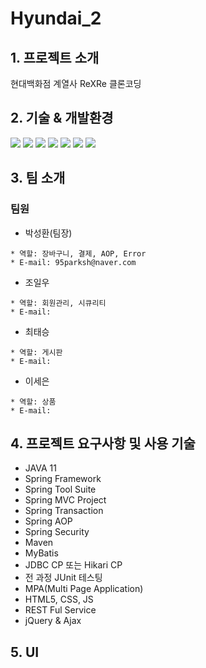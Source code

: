 # Hyundai_2
  
  
## 1. 프로젝트 소개 
현대백화점 계열사 ReXRe 클론코딩 


 
## 2. 기술 & 개발환경
<div align=> 
<img src="https://img.shields.io/badge/JAVA-007396?style=for-the-badge&logo=java&logoColor=white">
<img src="https://img.shields.io/badge/html-E34F26?style=for-the-badge&logo=html5&logoColor=white">
<img src="https://img.shields.io/badge/css-1572B6?style=for-the-badge&logo=css3&logoColor=white">
<img src="https://img.shields.io/badge/javascript-F7DF1E?style=for-the-badge&logo=javascript&logoColor=black">
<img src="https://img.shields.io/badge/eclipse-2C2255?style=for-the-badge&logo=eclipse&logoColor=white"> 
<img src="https://img.shields.io/badge/oracle-F80000?style=for-the-badge&logo=oracle&logoColor=white">
<img src="https://img.shields.io/badge/github-181717?style=for-the-badge&logo=github&logoColor=white">
</div>



## 3. 팀 소개

### 팀원


- 박성환(팀장)
 
 ```
 * 역할: 장바구니, 결제, AOP, Error
 * E-mail: 95parksh@naver.com
 ```

- 조일우

 ```
 * 역할: 회원관리, 시큐리티
 * E-mail: 
 ```

- 최태승
 
 ```
 * 역할: 게시판
 * E-mail: 
 ```
 - 이세은
 
 ```
 * 역할: 상품
 * E-mail: 
 ```

## 4. 프로젝트 요구사항 및 사용 기술 

- JAVA 11
- Spring Framework 
- Spring Tool Suite 
- Spring MVC Project 
- Spring Transaction 
- Spring AOP 
- Spring Security 
- Maven 
- MyBatis 
- JDBC CP 또는 Hikari CP 
- 전 과정 JUnit 테스팅 
- MPA(Multi Page Application) 
- HTML5, CSS, JS 
- REST Ful Service 
- jQuery & Ajax 

## 5. UI
 
